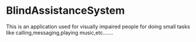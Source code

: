 # BlindAssistanceSystem
This is an application used for visually impaired people for doing small tasks like calling,messaging,playing music,etc.......
